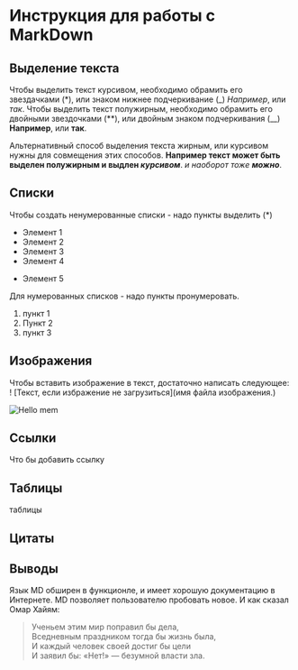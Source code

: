 # Инструкция для работы с MarkDown

## Выделение текста

Чтобы выделить текст курсивом, необходимо обрамить его звездачками (*), или знаком нижнее подчеркивание (_) *Например*, или _так_. Чтобы выделить текст полужирным, необходимо обрамить его двойными звездочками (**), или двойным знаком подчеркивания (__) **Например**, или __так__.

Альтернативный способ выделения текста жирным, или курсивом нужны для совмещения этих способов. __Например текст может быть выделен полужирным и выдлен *курсивом*__. *и наоборот тоже __можно__*.

## Списки
Чтобы создать ненумерованные списки - надо пункты выделить (*)
* Элемент 1
* Элемент 2
* Элемент 3
* Элемент 4
+ Элемент 5

Для нумерованных списков - надо пункты пронумеровать.
1. пункт 1
2. Пункт 2
3. пункт 3

## Изображения

Чтобы вставить изображение в текст, достаточно написать следующее:
! [Текст, если избражение не загрузиться](имя файла изображения.)

![Hello mem](mem.jpeg)

## Ссылки

Что бы добавить ссылку 

## Таблицы

таблицы

## Цитаты 

## Выводы

Язык MD обширен в функционле, и имеет хорошую документацию в Интернете. MD позволяет пользователю пробовать новое. И как сказал Омар Хайям:
> Ученьем этим мир поправил бы дела,  
> Вседневным праздником тогда бы жизнь была,  
> И каждый человек своей достиг бы цели  
> И заявил бы: «Нет!» — безумной власти зла.
